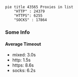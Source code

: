 
```mermaid
pie title 43565 Proxies in list
    "HTTP" : 24379
    "HTTPS": 6255
    "SOCKS" : 17864
```

### Some Info
#### Average Timeout

- mixed: 3.0s
- http: 1.5s
- https: 8.6s
- socks: 6.2s